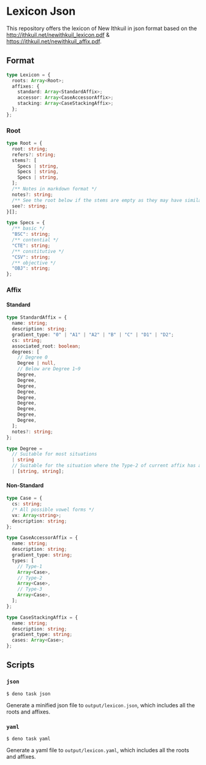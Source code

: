 # Lexicon Json

This repository offers the lexicon of New Ithkuil in json format based on the
http://ithkuil.net/newithkuil_lexicon.pdf &
https://ithkuil.net/newithkuil_affix.pdf.

## Format

```ts
type Lexicon = {
  roots: Array<Root>;
  affixes: {
    standard: Array<StandardAffix>;
    accessor: Array<CaseAccessorAffix>;
    stacking: Array<CaseStackingAffix>;
  };
};
```

### Root

```ts
type Root = {
  root: string;
  refers?: string;
  stems?: [
    Specs | string,
    Specs | string,
    Specs | string,
  ];
  /** Notes in markdown format */
  notes?: string;
  /** See the root below if the stems are empty as they may have similar pattern */
  see?: string;
}[];

type Specs = {
  /** basic */
  "BSC": string;
  /** contential */
  "CTE": string;
  /** constitutive */
  "CSV": string;
  /** objective */
  "OBJ": string;
};
```

### Affix

#### Standard

```ts
type StandardAffix = {
  name: string;
  description: string;
  gradient_type: "0" | "A1" | "A2" | "B" | "C" | "D1" | "D2";
  cs: string;
  associated_root: boolean;
  degrees: [
    // Degree 0
    Degree | null,
    // Below are Degree 1~9
    Degree,
    Degree,
    Degree,
    Degree,
    Degree,
    Degree,
    Degree,
    Degree,
    Degree,
  ];
  notes?: string;
};

type Degree =
  // Suitable for most situations
  | string
  // Suitable for the situation where the Type-2 of current affix has another meaning
  | [string, string];
```

#### Non-Standard

```ts
type Case = {
  cs: string;
  /* All possible vowel forms */
  vx: Array<string>;
  description: string;
};

type CaseAccessorAffix = {
  name: string;
  description: string;
  gradient_type: string;
  types: [
    // Type-1
    Array<Case>,
    // Type-2
    Array<Case>,
    // Type-3
    Array<Case>,
  ];
};

type CaseStackingAffix = {
  name: string;
  description: string;
  gradient_type: string;
  cases: Array<Case>;
};
```

## Scripts

### `json`

```console
$ deno task json
```

Generate a minified json file to `output/lexicon.json`, which includes all the
roots and affixes.

### `yaml`

```console
$ deno task yaml
```

Generate a yaml file to `output/lexicon.yaml`, which includes all the roots and
affixes.
